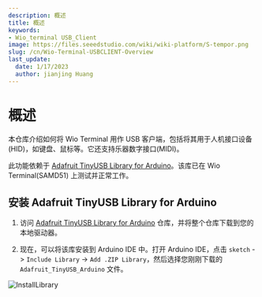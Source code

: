 ```yaml
---
description: 概述
title: 概述
keywords:
- Wio_terminal USB_Client
image: https://files.seeedstudio.com/wiki/wiki-platform/S-tempor.png
slug: /cn/Wio-Terminal-USBCLIENT-Overview
last_update:
  date: 1/17/2023
  author: jianjing Huang
---
```


# 概述

本仓库介绍如何将 Wio Terminal 用作 USB 客户端，包括将其用于人机接口设备(HID)，如键盘、鼠标等。它还支持乐器数字接口(MIDI)。

此功能依赖于 [Adafruit TinyUSB Library for Arduino](https://github.com/adafruit/Adafruit_TinyUSB_Arduino)。该库已在 Wio Terminal(SAMD51) 上测试并正常工作。

## 安装 Adafruit TinyUSB Library for Arduino

1. 访问 [Adafruit TinyUSB Library for Arduino](https://github.com/adafruit/Adafruit_TinyUSB_Arduino) 仓库，并将整个仓库下载到您的本地驱动器。

2. 现在，可以将该库安装到 Arduino IDE 中。打开 Arduino IDE，点击 `sketch` -> `Include Library` -> `Add .ZIP Library`，然后选择您刚刚下载的 `Adafruit_TinyUSB_Arduino` 文件。

![InstallLibrary](https://files.seeedstudio.com/wiki/Wio-Terminal/img/Xnip2019-11-21_15-50-13.jpg)